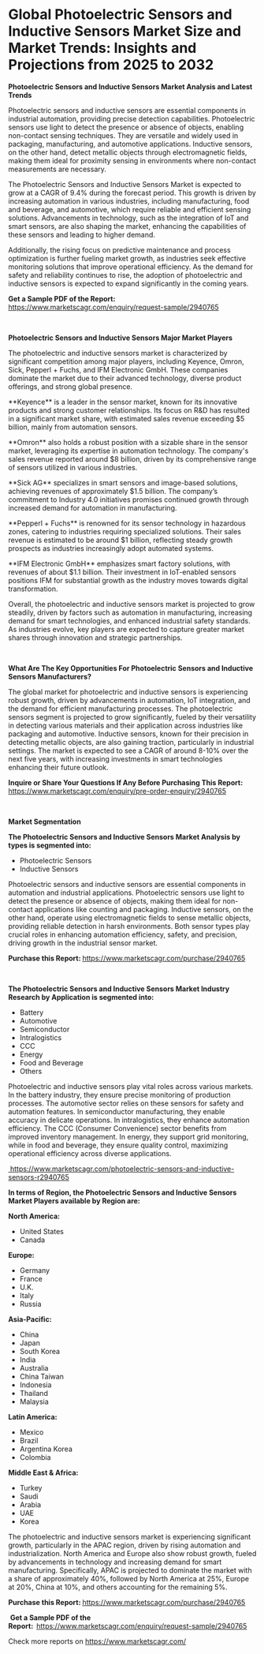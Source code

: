 <p><h1>Global Photoelectric Sensors and Inductive Sensors Market Size and Market Trends: Insights and Projections from 2025 to 2032</h1></p><p><strong>Photoelectric Sensors and Inductive Sensors Market Analysis and Latest Trends</strong></p>
<p><p>Photoelectric sensors and inductive sensors are essential components in industrial automation, providing precise detection capabilities. Photoelectric sensors use light to detect the presence or absence of objects, enabling non-contact sensing techniques. They are versatile and widely used in packaging, manufacturing, and automotive applications. Inductive sensors, on the other hand, detect metallic objects through electromagnetic fields, making them ideal for proximity sensing in environments where non-contact measurements are necessary.</p><p>The Photoelectric Sensors and Inductive Sensors Market is expected to grow at a CAGR of 9.4% during the forecast period. This growth is driven by increasing automation in various industries, including manufacturing, food and beverage, and automotive, which require reliable and efficient sensing solutions. Advancements in technology, such as the integration of IoT and smart sensors, are also shaping the market, enhancing the capabilities of these sensors and leading to higher demand. </p><p>Additionally, the rising focus on predictive maintenance and process optimization is further fueling market growth, as industries seek effective monitoring solutions that improve operational efficiency. As the demand for safety and reliability continues to rise, the adoption of photoelectric and inductive sensors is expected to expand significantly in the coming years.</p></p>
<p><strong>Get a Sample PDF of the Report:&nbsp;</strong> <a href="https://www.marketscagr.com/enquiry/request-sample/2940765?utm_campaign=3068&utm_medium=2&utm_source=Github&utm_content=ia&utm_term=15032025&utm_id=photoelectric-sensors-and-inductive-sensors">https://www.marketscagr.com/enquiry/request-sample/2940765</a></p>
<p>&nbsp;</p>
<p><strong>Photoelectric Sensors and Inductive Sensors Major Market Players</strong></p>
<p><p>The photoelectric and inductive sensors market is characterized by significant competition among major players, including Keyence, Omron, Sick, Pepperl + Fuchs, and IFM Electronic GmbH. These companies dominate the market due to their advanced technology, diverse product offerings, and strong global presence.</p><p>**Keyence** is a leader in the sensor market, known for its innovative products and strong customer relationships. Its focus on R&D has resulted in a significant market share, with estimated sales revenue exceeding $5 billion, mainly from automation sensors.</p><p>**Omron** also holds a robust position with a sizable share in the sensor market, leveraging its expertise in automation technology. The company's sales revenue reported around $8 billion, driven by its comprehensive range of sensors utilized in various industries.</p><p>**Sick AG** specializes in smart sensors and image-based solutions, achieving revenues of approximately $1.5 billion. The company’s commitment to Industry 4.0 initiatives promises continued growth through increased demand for automation in manufacturing.</p><p>**Pepperl + Fuchs** is renowned for its sensor technology in hazardous zones, catering to industries requiring specialized solutions. Their sales revenue is estimated to be around $1 billion, reflecting steady growth prospects as industries increasingly adopt automated systems.</p><p>**IFM Electronic GmbH** emphasizes smart factory solutions, with revenues of about $1.1 billion. Their investment in IoT-enabled sensors positions IFM for substantial growth as the industry moves towards digital transformation.</p><p>Overall, the photoelectric and inductive sensors market is projected to grow steadily, driven by factors such as automation in manufacturing, increasing demand for smart technologies, and enhanced industrial safety standards. As industries evolve, key players are expected to capture greater market shares through innovation and strategic partnerships.</p></p>
<p>&nbsp;</p>
<p><strong>What Are The Key Opportunities For Photoelectric Sensors and Inductive Sensors Manufacturers?</strong></p>
<p><p>The global market for photoelectric and inductive sensors is experiencing robust growth, driven by advancements in automation, IoT integration, and the demand for efficient manufacturing processes. The photoelectric sensors segment is projected to grow significantly, fueled by their versatility in detecting various materials and their application across industries like packaging and automotive. Inductive sensors, known for their precision in detecting metallic objects, are also gaining traction, particularly in industrial settings. The market is expected to see a CAGR of around 8-10% over the next five years, with increasing investments in smart technologies enhancing their future outlook.</p></p>
<p><strong>Inquire or Share Your Questions If Any Before Purchasing This Report:</strong> <a href="https://www.marketscagr.com/enquiry/pre-order-enquiry/2940765?utm_campaign=3068&utm_medium=2&utm_source=Github&utm_content=ia&utm_term=15032025&utm_id=photoelectric-sensors-and-inductive-sensors">https://www.marketscagr.com/enquiry/pre-order-enquiry/2940765</a></p>
<p>&nbsp;</p>
<p><strong>Market Segmentation</strong></p>
<p><strong>The Photoelectric Sensors and Inductive Sensors Market Analysis by types is segmented into:</strong></p>
<p><ul><li>Photoelectric Sensors</li><li>Inductive Sensors</li></ul></p>
<p><p>Photoelectric sensors and inductive sensors are essential components in automation and industrial applications. Photoelectric sensors use light to detect the presence or absence of objects, making them ideal for non-contact applications like counting and packaging. Inductive sensors, on the other hand, operate using electromagnetic fields to sense metallic objects, providing reliable detection in harsh environments. Both sensor types play crucial roles in enhancing automation efficiency, safety, and precision, driving growth in the industrial sensor market.</p></p>
<p><strong>Purchase this Report:&nbsp;</strong><a href="https://www.marketscagr.com/purchase/2940765?utm_campaign=3068&utm_medium=2&utm_source=Github&utm_content=ia&utm_term=15032025&utm_id=photoelectric-sensors-and-inductive-sensors">https://www.marketscagr.com/purchase/2940765</a></p>
<p>&nbsp;</p>
<p><strong>The Photoelectric Sensors and Inductive Sensors Market Industry Research by Application is segmented into:</strong></p>
<p><ul><li>Battery</li><li>Automotive</li><li>Semiconductor</li><li>Intralogistics</li><li>CCC</li><li>Energy</li><li>Food and Beverage</li><li>Others</li></ul></p>
<p><p>Photoelectric and inductive sensors play vital roles across various markets. In the battery industry, they ensure precise monitoring of production processes. The automotive sector relies on these sensors for safety and automation features. In semiconductor manufacturing, they enable accuracy in delicate operations. In intralogistics, they enhance automation efficiency. The CCC (Consumer Convenience) sector benefits from improved inventory management. In energy, they support grid monitoring, while in food and beverage, they ensure quality control, maximizing operational efficiency across diverse applications.</p></p>
<p><a href="https://www.marketscagr.com/photoelectric-sensors-and-inductive-sensors-r2940765?utm_campaign=3068&utm_medium=2&utm_source=Github&utm_content=ia&utm_term=15032025&utm_id=photoelectric-sensors-and-inductive-sensors">&nbsp;https://www.marketscagr.com/photoelectric-sensors-and-inductive-sensors-r2940765</a></p>
<p><strong>In terms of Region, the Photoelectric Sensors and Inductive Sensors Market Players available by Region are:</strong></p>
<p>
    <p> <strong> North America: </strong>
        <ul>
            <li>United States</li>
            <li>Canada</li>
        </ul>
        </p> 
    <p> <strong> Europe: </strong>
        <ul>
            <li>Germany</li>
            <li>France</li>
            <li>U.K.</li>
            <li>Italy</li>
            <li>Russia</li>
        </ul>
        </p> 
    <p> <strong> Asia-Pacific: </strong>
        <ul>
            <li>China</li>
            <li>Japan</li>
            <li>South Korea</li>
            <li>India</li>
            <li>Australia</li>
            <li>China Taiwan</li>
            <li>Indonesia</li>
            <li>Thailand</li>
            <li>Malaysia</li>
        </ul>
        </p> 
    <p> <strong> Latin America: </strong>
        <ul>
            <li>Mexico</li>
            <li>Brazil</li>
            <li>Argentina Korea</li>
            <li>Colombia</li>
        </ul>
        </p> 
    <p> <strong> Middle East & Africa: </strong>
        <ul>
            <li>Turkey</li>
            <li>Saudi</li>
            <li>Arabia</li>
            <li>UAE</li>
            <li>Korea</li>
        </ul>
    </p>
    </p>
<p><p>The photoelectric and inductive sensors market is experiencing significant growth, particularly in the APAC region, driven by rising automation and industrialization. North America and Europe also show robust growth, fueled by advancements in technology and increasing demand for smart manufacturing. Specifically, APAC is projected to dominate the market with a share of approximately 40%, followed by North America at 25%, Europe at 20%, China at 10%, and others accounting for the remaining 5%.</p></p>
<p><strong>Purchase this Report: </strong><a href="https://www.marketscagr.com/purchase/2940765?utm_campaign=3068&utm_medium=2&utm_source=Github&utm_content=ia&utm_term=15032025&utm_id=photoelectric-sensors-and-inductive-sensors">https://www.marketscagr.com/purchase/2940765</a></p>
<p>&nbsp;<strong>Get a Sample PDF of the Report:&nbsp;&nbsp;</strong><a href="https://www.marketscagr.com/enquiry/request-sample/2940765?utm_campaign=3068&utm_medium=2&utm_source=Github&utm_content=ia&utm_term=15032025&utm_id=photoelectric-sensors-and-inductive-sensors">https://www.marketscagr.com/enquiry/request-sample/2940765</a></p>
<p><strong></strong></p>
<p>Check more reports on <a href="https://www.marketscagr.com/?utm_campaign=3068&utm_medium=2&utm_source=Github&utm_content=ia&utm_term=15032025&utm_id=photoelectric-sensors-and-inductive-sensors">https://www.marketscagr.com/</a></p>